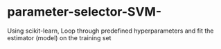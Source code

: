# parameter-selector-SVM-
Using scikit-learn, Loop through predefined hyperparameters and fit the estimator (model) on the training set
